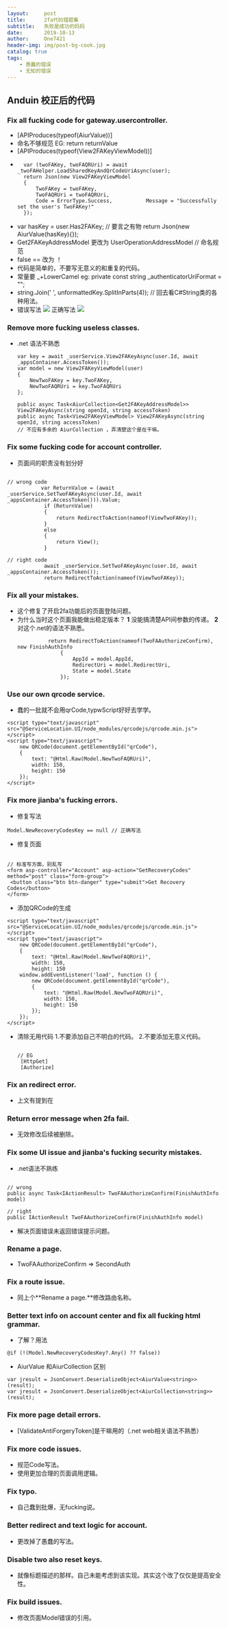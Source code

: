 ```yaml
---
layout:     post
title:      2fa代码错题集
subtitle:   失败是成功的妈妈
date:       2019-10-13
author:     One7421
header-img: img/post-bg-cook.jpg
catalog: true
tags:
    - 愚蠢的错误
    - 无知的错误
---
```

## Anduin 校正后的代码
  
### Fix all fucking code for gateway.usercontroller.
- [APIProduces(typeof(AiurValue<bool>))]
- 命名不够规范
EG: return returnValue 
- [APIProduces(typeof(View2FAKeyViewModel))]
-  
  ```
    var (twoFAKey, twoFAQRUri) = await _twoFAHelper.LoadSharedKeyAndQrCodeUriAsync(user);
    return Json(new View2FAKeyViewModel
    {
        TwoFAKey = twoFAKey,
        TwoFAQRUri = twoFAQRUri,
        Code = ErrorType.Success,           Message = "Successfully set the user's TwoFAKey!"
    });
  ```
- var hasKey = user.Has2FAKey; // 要言之有物
  return Json(new AiurValue<bool>(hasKey){});
- Get2FAKeyAddressModel 更改为 UserOperationAddressModel // 命名规范
- false == 改为 ！
- 代码是简单的，不要写无意义的和重复的代码。
- 常量要 _+LowerCamel
eg: private const string _authenticatorUriFormat = "";
-  string.Join(' ', unformattedKey.SplitInParts(4)); // 回去看C#String类的各种用法。
-  错误写法
  ![](https://kahla-user-files.aiursoft.io/conversation-7/2019-11-03/clipboardImg_1572758422749.png)
  正确写法
  ![](https://github.com/jianba/jianba.github.io/blob/master/img/%E4%BB%A3%E7%A0%81%E9%94%99%E9%A2%98%E9%9B%86%E6%AD%A3%E7%A1%AE%E4%BB%A3%E7%A0%81.png?raw=true)
### Remove more fucking useless classes.
- .net 语法不熟悉
    ```
    var key = await _userService.View2FAKeyAsync(user.Id, await _appsContainer.AccessToken());
    var model = new View2FAKeyViewModel(user)
    {
        NewTwoFAKey = key.TwoFAKey,
        NewTwoFAQRUri = key.TwoFAQRUri
    };
    ```
    ```
    public async Task<AiurCollection<Get2FAKeyAddressModel>> View2FAKeyAsync(string openId, string accessToken)
    public async Task<View2FAKeyViewModel> View2FAKeyAsync(string openId, string accessToken)
    // 不应有多余的 AiurCollection ，弄清楚这个是在干嘛。
    ```
### Fix some fucking code for account controller.
- 页面间的职责没有划分好
```

// wrong code
           var ReturnValue = (await _userService.SetTwoFAKeyAsync(user.Id, await _appsContainer.AccessToken())).Value;
            if (ReturnValue)
            {
                return RedirectToAction(nameof(ViewTwoFAKey));
            }
            else
            {
                return View();
            }

// right code
            await _userService.SetTwoFAKeyAsync(user.Id, await _appsContainer.AccessToken());
            return RedirectToAction(nameof(ViewTwoFAKey));
```
### Fix all your mistakes.
- 这个修复了开启2fa功能后的页面登陆问题。
- 为什么当时这个页面我能做出稳定版本？
  **1** 没能搞清楚API间参数的传递。
  **2** 对这个.net的语法不熟悉。
  ```
            return RedirectToAction(nameof(TwoFAAuthorizeConfirm), new FinishAuthInfo
                {
                    AppId = model.AppId,
                    RedirectUri = model.RedirectUri,
                    State = model.State
                });
  ```
### Use our own qrcode service.
- 蠢的一批就不会用qrCode,typwScript好好去学学。
```
<script type="text/javascript" src="@ServiceLocation.UI/node_modules/qrcodejs/qrcode.min.js"></script>
<script type="text/javascript">
    new QRCode(document.getElementById("qrCode"),
    {
        text: "@Html.Raw(Model.NewTwoFAQRUri)",
        width: 150,
        height: 150
    });
</script>
```
### Fix more jianba's fucking errors.
- 修复写法
```
Model.NewRecoveryCodesKey == null // 正确写法
```
- 修复页面
```

// 标准写方面，别乱写
<form asp-controller="Account" asp-action="GetRecoveryCodes" method="post" class="form-group">
 <button class="btn btn-danger" type="submit">Get Recovery Codes</button>
</form>
```
- 添加QRCode的生成
```
<script type="text/javascript" src="@ServiceLocation.UI/node_modules/qrcodejs/qrcode.min.js"></script>
<script type="text/javascript">
    new QRCode(document.getElementById("qrCode"),
    {
        text: "@Html.Raw(Model.NewTwoFAQRUri)",
        width: 150,
        height: 150
    window.addEventListener('load', function () {
        new QRCode(document.getElementById("qrCode"),
        {
            text: "@Html.Raw(Model.NewTwoFAQRUri)",
            width: 150,
            height: 150
        });
    });
</script>
```
- 清除无用代码
   1.不要添加自己不明白的代码。
   2.不要添加无意义代码。
   ```

   // EG
    [HttpGet]
    [Authorize]
   ```
### Fix an redirect error.
- 上文有提到在
### Return error message when 2fa fail.
- 无效修改后续被删除。
### Fix some UI issue and jianba's fucking security mistakes.
- .net语法不熟练
```

// wrong 
public async Task<IActionResult> TwoFAAuthorizeConfirm(FinishAuthInfo model)

// right 
public IActionResult TwoFAAuthorizeConfirm(FinishAuthInfo model)
```
- 解决页面错误未返回错误提示问题。
### Rename a page.
- TwoFAAuthorizeConfirm => SecondAuth
### Fix a route issue.
- 同上个**Rename a page.**修改路由名称。
### Better text info on account center and fix all fucking html grammar.
- 了解？用法
```
@if (!(Model.NewRecoveryCodesKey?.Any() ?? false))
```
- AiurValue 和AiurCollection 区别
```
var jresult = JsonConvert.DeserializeObject<AiurValue<string>>(result);
var jresult = JsonConvert.DeserializeObject<AiurCollection<string>>(result);
```
### Fix more page detail errors.
- [ValidateAntiForgeryToken]是干嘛用的（.net web相关语法不熟悉） 
### Fix more code issues.
- 规范Code写法。
- 使用更加合理的页面调用逻辑。
### Fix typo.
- 自己蠢到批爆，无fucking说。
### Better redirect and text logic for account.
- 更改掉了愚蠢的写法。
### Disable two also reset keys.
- 就像标题描述的那样。自己未能考虑到该实现。其实这个改了仅仅是提高安全性。
### Fix build issues.
- 修改页面Model错误的引用。